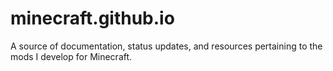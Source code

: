 # minecraft.github.io
A source of documentation, status updates, and resources pertaining to the mods I develop for Minecraft.
